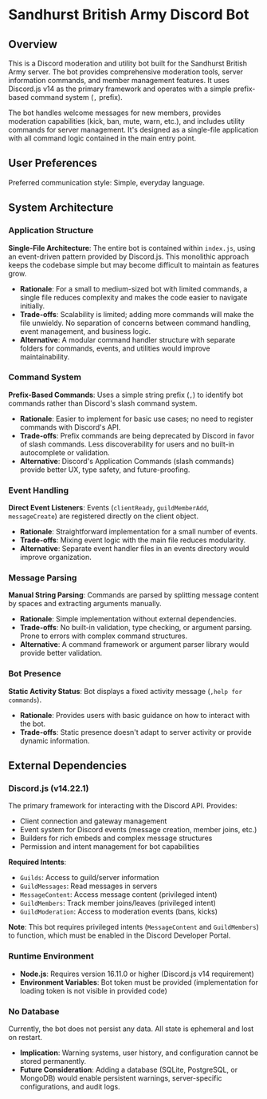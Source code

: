 # Sandhurst British Army Discord Bot

## Overview

This is a Discord moderation and utility bot built for the Sandhurst British Army server. The bot provides comprehensive moderation tools, server information commands, and member management features. It uses Discord.js v14 as the primary framework and operates with a simple prefix-based command system (`,` prefix).

The bot handles welcome messages for new members, provides moderation capabilities (kick, ban, mute, warn, etc.), and includes utility commands for server management. It's designed as a single-file application with all command logic contained in the main entry point.

## User Preferences

Preferred communication style: Simple, everyday language.

## System Architecture

### Application Structure

**Single-File Architecture**: The entire bot is contained within `index.js`, using an event-driven pattern provided by Discord.js. This monolithic approach keeps the codebase simple but may become difficult to maintain as features grow.

- **Rationale**: For a small to medium-sized bot with limited commands, a single file reduces complexity and makes the code easier to navigate initially.
- **Trade-offs**: Scalability is limited; adding more commands will make the file unwieldy. No separation of concerns between command handling, event management, and business logic.
- **Alternative**: A modular command handler structure with separate folders for commands, events, and utilities would improve maintainability.

### Command System

**Prefix-Based Commands**: Uses a simple string prefix (`,`) to identify bot commands rather than Discord's slash command system.

- **Rationale**: Easier to implement for basic use cases; no need to register commands with Discord's API.
- **Trade-offs**: Prefix commands are being deprecated by Discord in favor of slash commands. Less discoverability for users and no built-in autocomplete or validation.
- **Alternative**: Discord's Application Commands (slash commands) provide better UX, type safety, and future-proofing.

### Event Handling

**Direct Event Listeners**: Events (`clientReady`, `guildMemberAdd`, `messageCreate`) are registered directly on the client object.

- **Rationale**: Straightforward implementation for a small number of events.
- **Trade-offs**: Mixing event logic with the main file reduces modularity.
- **Alternative**: Separate event handler files in an events directory would improve organization.

### Message Parsing

**Manual String Parsing**: Commands are parsed by splitting message content by spaces and extracting arguments manually.

- **Rationale**: Simple implementation without external dependencies.
- **Trade-offs**: No built-in validation, type checking, or argument parsing. Prone to errors with complex command structures.
- **Alternative**: A command framework or argument parser library would provide better validation.

### Bot Presence

**Static Activity Status**: Bot displays a fixed activity message (`,help for commands`).

- **Rationale**: Provides users with basic guidance on how to interact with the bot.
- **Trade-offs**: Static presence doesn't adapt to server activity or provide dynamic information.

## External Dependencies

### Discord.js (v14.22.1)

The primary framework for interacting with the Discord API. Provides:

- Client connection and gateway management
- Event system for Discord events (message creation, member joins, etc.)
- Builders for rich embeds and complex message structures
- Permission and intent management for bot capabilities

**Required Intents**:
- `Guilds`: Access to guild/server information
- `GuildMessages`: Read messages in servers
- `MessageContent`: Access message content (privileged intent)
- `GuildMembers`: Track member joins/leaves (privileged intent)
- `GuildModeration`: Access to moderation events (bans, kicks)

**Note**: This bot requires privileged intents (`MessageContent` and `GuildMembers`) to function, which must be enabled in the Discord Developer Portal.

### Runtime Environment

- **Node.js**: Requires version 16.11.0 or higher (Discord.js v14 requirement)
- **Environment Variables**: Bot token must be provided (implementation for loading token is not visible in provided code)

### No Database

Currently, the bot does not persist any data. All state is ephemeral and lost on restart.

- **Implication**: Warning systems, user history, and configuration cannot be stored permanently.
- **Future Consideration**: Adding a database (SQLite, PostgreSQL, or MongoDB) would enable persistent warnings, server-specific configurations, and audit logs.